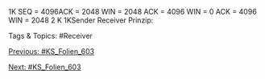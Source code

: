 1K     SEQ = 4096ACK = 2048 WIN = 2048
ACK = 4096 WIN = 0
ACK = 4096 WIN = 2048
2 K 1KSender Receiver
Prinzip:

   Tags & Topics:
   #Receiver

[Previous: #KS_Folien_603](KS_Folien_603.md)

[Next: #KS_Folien_603](KS_Folien_603.md)